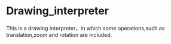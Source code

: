 # Drawing_interpreter
This is a drawing interpreter，in which some operations,such as translation,zoom and rotation are included.
